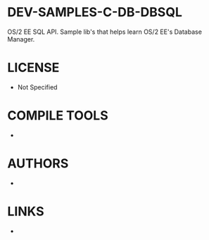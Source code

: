 # DEV-SAMPLES-C-DB-DBSQL
OS/2 EE SQL API. Sample lib's that helps learn  OS/2 EE's Database Manager.

LICENSE
===============
* Not Specified

COMPILE TOOLS
===============
* 
 
AUTHORS
===============
* 

LINKS
===============
* 
